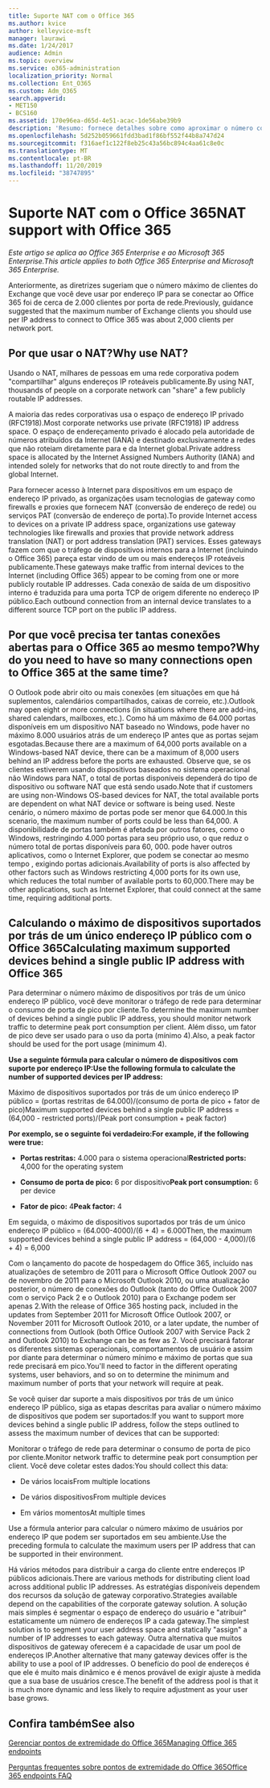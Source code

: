 ```yaml
---
title: Suporte NAT com o Office 365
ms.author: kvice
author: kelleyvice-msft
manager: laurawi
ms.date: 1/24/2017
audience: Admin
ms.topic: overview
ms.service: o365-administration
localization_priority: Normal
ms.collection: Ent_O365
ms.custom: Adm_O365
search.appverid:
- MET150
- BCS160
ms.assetid: 170e96ea-d65d-4e51-acac-1de56abe39b9
description: 'Resumo: fornece detalhes sobre como aproximar o número correto de clientes que você pode usar por endereço IP em sua organização usando a conversão de endereços de rede (NAT).'
ms.openlocfilehash: 5d252b059661fdd3bad1f86bf552f44b8a747d24
ms.sourcegitcommit: f316aef1c122f8eb25c43a56bc894c4aa61c8e0c
ms.translationtype: MT
ms.contentlocale: pt-BR
ms.lasthandoff: 11/20/2019
ms.locfileid: "38747895"
---
```

# <a name="nat-support-with-office-365"></a><span data-ttu-id="eb8f2-103">Suporte NAT com o Office 365</span><span class="sxs-lookup"><span data-stu-id="eb8f2-103">NAT support with Office 365</span></span>

<span data-ttu-id="eb8f2-104">*Este artigo se aplica ao Office 365 Enterprise e ao Microsoft 365 Enterprise.*</span><span class="sxs-lookup"><span data-stu-id="eb8f2-104">*This article applies to both Office 365 Enterprise and Microsoft 365 Enterprise.*</span></span>

<span data-ttu-id="eb8f2-105">Anteriormente, as diretrizes sugeriam que o número máximo de clientes do Exchange que você deve usar por endereço IP para se conectar ao Office 365 foi de cerca de 2.000 clientes por porta de rede.</span><span class="sxs-lookup"><span data-stu-id="eb8f2-105">Previously, guidance suggested that the maximum number of Exchange clients you should use per IP address to connect to Office 365 was about 2,000 clients per network port.</span></span>
  
## <a name="why-use-nat"></a><span data-ttu-id="eb8f2-106">Por que usar o NAT?</span><span class="sxs-lookup"><span data-stu-id="eb8f2-106">Why use NAT?</span></span>

<span data-ttu-id="eb8f2-107">Usando o NAT, milhares de pessoas em uma rede corporativa podem "compartilhar" alguns endereços IP roteáveis publicamente.</span><span class="sxs-lookup"><span data-stu-id="eb8f2-107">By using NAT, thousands of people on a corporate network can "share" a few publicly routable IP addresses.</span></span>
  
<span data-ttu-id="eb8f2-108">A maioria das redes corporativas usa o espaço de endereço IP privado (RFC1918).</span><span class="sxs-lookup"><span data-stu-id="eb8f2-108">Most corporate networks use private (RFC1918) IP address space.</span></span> <span data-ttu-id="eb8f2-109">O espaço de endereçamento privado é alocado pela autoridade de números atribuídos da Internet (IANA) e destinado exclusivamente a redes que não roteiam diretamente para e da Internet global.</span><span class="sxs-lookup"><span data-stu-id="eb8f2-109">Private address space is allocated by the Internet Assigned Numbers Authority (IANA) and intended solely for networks that do not route directly to and from the global Internet.</span></span>
  
<span data-ttu-id="eb8f2-110">Para fornecer acesso à Internet para dispositivos em um espaço de endereço IP privado, as organizações usam tecnologias de gateway como firewalls e proxies que fornecem NAT (conversão de endereço de rede) ou serviços PAT (conversão de endereço de porta).</span><span class="sxs-lookup"><span data-stu-id="eb8f2-110">To provide Internet access to devices on a private IP address space, organizations use gateway technologies like firewalls and proxies that provide network address translation (NAT) or port address translation (PAT) services.</span></span> <span data-ttu-id="eb8f2-111">Esses gateways fazem com que o tráfego de dispositivos internos para a Internet (incluindo o Office 365) pareça estar vindo de um ou mais endereços IP roteáveis publicamente.</span><span class="sxs-lookup"><span data-stu-id="eb8f2-111">These gateways make traffic from internal devices to the Internet (including Office 365) appear to be coming from one or more publicly routable IP addresses.</span></span> <span data-ttu-id="eb8f2-112">Cada conexão de saída de um dispositivo interno é traduzida para uma porta TCP de origem diferente no endereço IP público.</span><span class="sxs-lookup"><span data-stu-id="eb8f2-112">Each outbound connection from an internal device translates to a different source TCP port on the public IP address.</span></span> 
  
## <a name="why-do-you-need-to-have-so-many-connections-open-to-office-365-at-the-same-time"></a><span data-ttu-id="eb8f2-113">Por que você precisa ter tantas conexões abertas para o Office 365 ao mesmo tempo?</span><span class="sxs-lookup"><span data-stu-id="eb8f2-113">Why do you need to have so many connections open to Office 365 at the same time?</span></span>

<span data-ttu-id="eb8f2-114">O Outlook pode abrir oito ou mais conexões (em situações em que há suplementos, calendários compartilhados, caixas de correio, etc.).</span><span class="sxs-lookup"><span data-stu-id="eb8f2-114">Outlook may open eight or more connections (in situations where there are add-ins, shared calendars, mailboxes, etc.).</span></span> <span data-ttu-id="eb8f2-115">Como há um máximo de 64.000 portas disponíveis em um dispositivo NAT baseado no Windows, pode haver no máximo 8.000 usuários atrás de um endereço IP antes que as portas sejam esgotadas.</span><span class="sxs-lookup"><span data-stu-id="eb8f2-115">Because there are a maximum of 64,000 ports available on a Windows-based NAT device, there can be a maximum of 8,000 users behind an IP address before the ports are exhausted.</span></span> <span data-ttu-id="eb8f2-116">Observe que, se os clientes estiverem usando dispositivos baseados no sistema operacional não Windows para NAT, o total de portas disponíveis dependerá do tipo de dispositivo ou software NAT que está sendo usado.</span><span class="sxs-lookup"><span data-stu-id="eb8f2-116">Note that if customers are using non-Windows OS-based devices for NAT, the total available ports are dependent on what NAT device or software is being used.</span></span> <span data-ttu-id="eb8f2-117">Neste cenário, o número máximo de portas pode ser menor que 64.000.</span><span class="sxs-lookup"><span data-stu-id="eb8f2-117">In this scenario, the maximum number of ports could be less than 64,000.</span></span> <span data-ttu-id="eb8f2-118">A disponibilidade de portas também é afetada por outros fatores, como o Windows, restringindo 4.000 portas para seu próprio uso, o que reduz o número total de portas disponíveis para 60, 000. pode haver outros aplicativos, como o Internet Explorer, que podem se conectar ao mesmo tempo , exigindo portas adicionais.</span><span class="sxs-lookup"><span data-stu-id="eb8f2-118">Availability of ports is also affected by other factors such as Windows restricting 4,000 ports for its own use, which reduces the total number of available ports to 60,000.There may be other applications, such as Internet Explorer, that could connect at the same time, requiring additional ports.</span></span>
  
## <a name="calculating-maximum-supported-devices-behind-a-single-public-ip-address-with-office-365"></a><span data-ttu-id="eb8f2-119">Calculando o máximo de dispositivos suportados por trás de um único endereço IP público com o Office 365</span><span class="sxs-lookup"><span data-stu-id="eb8f2-119">Calculating maximum supported devices behind a single public IP address with Office 365</span></span>

<span data-ttu-id="eb8f2-120">Para determinar o número máximo de dispositivos por trás de um único endereço IP público, você deve monitorar o tráfego de rede para determinar o consumo de porta de pico por cliente.</span><span class="sxs-lookup"><span data-stu-id="eb8f2-120">To determine the maximum number of devices behind a single public IP address, you should monitor network traffic to determine peak port consumption per client.</span></span> <span data-ttu-id="eb8f2-121">Além disso, um fator de pico deve ser usado para o uso da porta (mínimo 4).</span><span class="sxs-lookup"><span data-stu-id="eb8f2-121">Also, a peak factor should be used for the port usage (minimum 4).</span></span> 
  
 <span data-ttu-id="eb8f2-122">**Use a seguinte fórmula para calcular o número de dispositivos com suporte por endereço IP:**</span><span class="sxs-lookup"><span data-stu-id="eb8f2-122">**Use the following formula to calculate the number of supported devices per IP address:**</span></span>
  
<span data-ttu-id="eb8f2-123">Máximo de dispositivos suportados por trás de um único endereço IP público = (portas restritas de 64.000)/(consumo de porta de pico + fator de pico)</span><span class="sxs-lookup"><span data-stu-id="eb8f2-123">Maximum supported devices behind a single public IP address = (64,000 - restricted ports)/(Peak port consumption + peak factor)</span></span>
  
 <span data-ttu-id="eb8f2-124">**Por exemplo, se o seguinte foi verdadeiro:**</span><span class="sxs-lookup"><span data-stu-id="eb8f2-124">**For example, if the following were true:**</span></span>
  
- <span data-ttu-id="eb8f2-125">**Portas restritas:** 4.000 para o sistema operacional</span><span class="sxs-lookup"><span data-stu-id="eb8f2-125">**Restricted ports:** 4,000 for the operating system</span></span>

- <span data-ttu-id="eb8f2-126">**Consumo de porta de pico:** 6 por dispositivo</span><span class="sxs-lookup"><span data-stu-id="eb8f2-126">**Peak port consumption:** 6 per device</span></span>

- <span data-ttu-id="eb8f2-127">**Fator de pico:** 4</span><span class="sxs-lookup"><span data-stu-id="eb8f2-127">**Peak factor:** 4</span></span>

<span data-ttu-id="eb8f2-128">Em seguida, o máximo de dispositivos suportados por trás de um único endereço IP público = (64.000-4000)/(6 + 4) = 6.000</span><span class="sxs-lookup"><span data-stu-id="eb8f2-128">Then, the maximum supported devices behind a single public IP address = (64,000 - 4,000)/(6 + 4) = 6,000</span></span>
  
<span data-ttu-id="eb8f2-129">Com o lançamento do pacote de hospedagem do Office 365, incluído nas atualizações de setembro de 2011 para o Microsoft Office Outlook 2007 ou de novembro de 2011 para o Microsoft Outlook 2010, ou uma atualização posterior, o número de conexões do Outlook (tanto do Office Outlook 2007 com o serviço Pack 2 e o Outlook 2010) para o Exchange podem ser apenas 2.</span><span class="sxs-lookup"><span data-stu-id="eb8f2-129">With the release of Office 365 hosting pack, included in the updates from September 2011 for Microsoft Office Outlook 2007, or November 2011 for Microsoft Outlook 2010, or a later update, the number of connections from Outlook (both Office Outlook 2007 with Service Pack 2 and Outlook 2010) to Exchange can be as few as 2.</span></span> <span data-ttu-id="eb8f2-130">Você precisará fatorar os diferentes sistemas operacionais, comportamentos de usuário e assim por diante para determinar o número mínimo e máximo de portas que sua rede precisará em pico.</span><span class="sxs-lookup"><span data-stu-id="eb8f2-130">You'll need to factor in the different operating systems, user behaviors, and so on to determine the minimum and maximum number of ports that your network will require at peak.</span></span>
  
<span data-ttu-id="eb8f2-131">Se você quiser dar suporte a mais dispositivos por trás de um único endereço IP público, siga as etapas descritas para avaliar o número máximo de dispositivos que podem ser suportados:</span><span class="sxs-lookup"><span data-stu-id="eb8f2-131">If you want to support more devices behind a single public IP address, follow the steps outlined to assess the maximum number of devices that can be supported:</span></span>
  
<span data-ttu-id="eb8f2-132">Monitorar o tráfego de rede para determinar o consumo de porta de pico por cliente.</span><span class="sxs-lookup"><span data-stu-id="eb8f2-132">Monitor network traffic to determine peak port consumption per client.</span></span> <span data-ttu-id="eb8f2-133">Você deve coletar estes dados:</span><span class="sxs-lookup"><span data-stu-id="eb8f2-133">You should collect this data:</span></span>
  
- <span data-ttu-id="eb8f2-134">De vários locais</span><span class="sxs-lookup"><span data-stu-id="eb8f2-134">From multiple locations</span></span>
    
- <span data-ttu-id="eb8f2-135">De vários dispositivos</span><span class="sxs-lookup"><span data-stu-id="eb8f2-135">From multiple devices</span></span>
    
- <span data-ttu-id="eb8f2-136">Em vários momentos</span><span class="sxs-lookup"><span data-stu-id="eb8f2-136">At multiple times</span></span>
    
<span data-ttu-id="eb8f2-137">Use a fórmula anterior para calcular o número máximo de usuários por endereço IP que podem ser suportados em seu ambiente.</span><span class="sxs-lookup"><span data-stu-id="eb8f2-137">Use the preceding formula to calculate the maximum users per IP address that can be supported in their environment.</span></span>
  
<span data-ttu-id="eb8f2-138">Há vários métodos para distribuir a carga do cliente entre endereços IP públicos adicionais.</span><span class="sxs-lookup"><span data-stu-id="eb8f2-138">There are various methods for distributing client load across additional public IP addresses.</span></span> <span data-ttu-id="eb8f2-139">As estratégias disponíveis dependem dos recursos da solução de gateway corporativo.</span><span class="sxs-lookup"><span data-stu-id="eb8f2-139">Strategies available depend on the capabilities of the corporate gateway solution.</span></span> <span data-ttu-id="eb8f2-140">A solução mais simples é segmentar o espaço de endereço do usuário e "atribuir" estaticamente um número de endereços IP a cada gateway.</span><span class="sxs-lookup"><span data-stu-id="eb8f2-140">The simplest solution is to segment your user address space and statically "assign" a number of IP addresses to each gateway.</span></span> <span data-ttu-id="eb8f2-141">Outra alternativa que muitos dispositivos de gateway oferecem é a capacidade de usar um pool de endereços IP.</span><span class="sxs-lookup"><span data-stu-id="eb8f2-141">Another alternative that many gateway devices offer is the ability to use a pool of IP addresses.</span></span> <span data-ttu-id="eb8f2-142">O benefício do pool de endereços é que ele é muito mais dinâmico e é menos provável de exigir ajuste à medida que a sua base de usuários cresce.</span><span class="sxs-lookup"><span data-stu-id="eb8f2-142">The benefit of the address pool is that it is much more dynamic and less likely to require adjustment as your user base grows.</span></span>
  
## <a name="see-also"></a><span data-ttu-id="eb8f2-143">Confira também</span><span class="sxs-lookup"><span data-stu-id="eb8f2-143">See also</span></span>

[<span data-ttu-id="eb8f2-144">Gerenciar pontos de extremidade do Office 365</span><span class="sxs-lookup"><span data-stu-id="eb8f2-144">Managing Office 365 endpoints</span></span>](https://support.office.com/article/99cab9d4-ef59-4207-9f2b-3728eb46bf9a)
  
[<span data-ttu-id="eb8f2-145">Perguntas frequentes sobre pontos de extremidade do Office 365</span><span class="sxs-lookup"><span data-stu-id="eb8f2-145">Office 365 endpoints FAQ</span></span>](https://support.office.com/article/d4088321-1c89-4b96-9c99-54c75cae2e6d)
